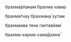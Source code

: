 брахма̄рпан̣ам̇ брахма хавир

брахма̄гнау брахман̣а̄ хутам

брахмаива тена гантавйам̇

брахма-карма-сама̄дхина̄